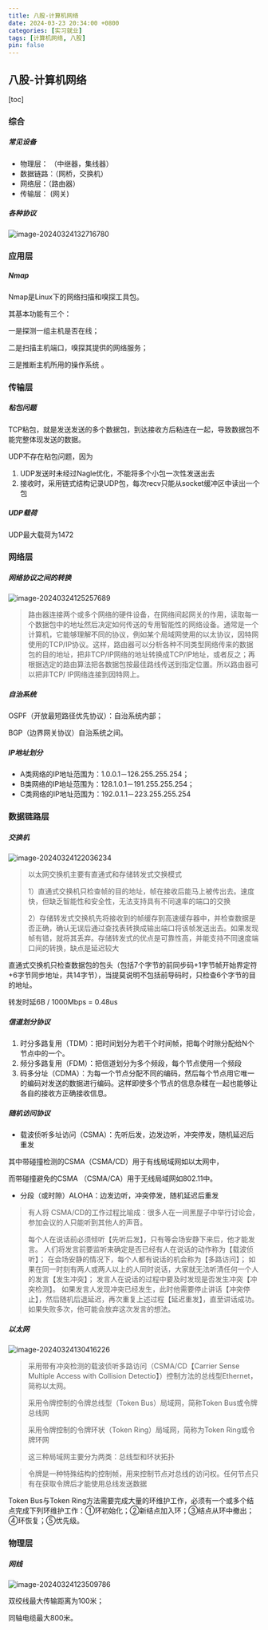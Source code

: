 ```yaml
---
title: 八股-计算机网络
date: 2024-03-23 20:34:00 +0800
categories: [实习就业] 
tags: [计算机网络, 八股]
pin: false 
---
```


## 八股-计算机网络

[toc]

### 综合

##### 常见设备

- 物理层： （中继器，集线器）  
- 数据链路：（网桥，交换机）   
- 网络层：（路由器）   
- 传输层： (网关) 

##### 各种协议

![image-20240324132716780](../images/2024-03-24-八股-计算机网络/image-20240324132716780.png)

### 应用层

##### Nmap

Nmap是Linux下的网络扫描和嗅探工具包。  

  其基本功能有三个： 

  一是探测一组主机是否在线； 

  二是扫描主机端口，嗅探其提供的网络服务； 

  三是推断主机所用的操作系统 。



### 传输层

##### 粘包问题

TCP粘包，就是发送发送的多个数据包，到达接收方后粘连在一起，导致数据包不能完整体现发送的数据。

UDP不存在粘包问题，因为

1. UDP发送时未经过Nagle优化，不能将多个小包一次性发送出去
2. 接收时，采用链式结构记录UDP包，每次recv只能从socket缓冲区中读出一个包

##### UDP载荷

UDP最大载荷为1472

### 网络层

##### 网络协议之间的转换

![image-20240324125257689](../images/2024-03-24-八股-计算机网络/image-20240324125257689.png)

> 路由器连接两个或多个网络的硬件设备，在网络间起网关的作用，读取每一个数据包中的地址然后决定如何传送的专用智能性的网络设备。通常是一个计算机，它能够理解不同的协议，例如某个局域网使用的以太协议，因特网使用的TCP/IP协议。这样，路由器可以分析各种不同类型网络传来的数据包的目的地址，把非TCP/IP网络的地址转换成TCP/IP地址，或者反之；再根据选定的路由算法把各数据包按最佳路线传送到指定位置。所以路由器可以把非TCP/ IP网络连接到因特网上。

##### 自治系统

OSPF（开放最短路径优先协议）：自治系统内部；

BGP（边界网关协议）自治系统之间。

##### IP地址划分

-   A类网络的IP地址范围为：1.0.0.1－126.255.255.254； 
-   B类网络的IP地址范围为：128.1.0.1－191.255.255.254； 
-   C类网络的IP地址范围为：192.0.1.1－223.255.255.254 



### 数据链路层


##### 交换机

![image-20240324122036234](../images/2024-03-24-八股-计算机网络/image-20240324122036234.png)

> 以太网交换机主要有直通式和存储转发式交换模式 
>
>   1）直通式交换机只检查帧的目的地址，帧在接收后能马上被传出去。速度快，但缺乏智能性和安全性，无法支持具有不同速率的端口的交换 
>
>   2）存储转发式交换机先将接收到的帧缓存到高速缓存器中，并检查数据是否正确，确认无误后通过查找表转换成输出端口将该帧发送出去。如果发现帧有错，就将其丢弃。存储转发式的优点是可靠性高，并能支持不同速度端口间的转换，缺点是延迟较大

直通式交换机只检查数据包的包头（包括7个字节的前同步码+1字节帧开始界定符+6字节同步地址，共14字节），当提莫说明不包括前导码时，只检查6个字节的目的地址。

转发时延6B / 1000Mbps = 0.48us

##### 信道划分协议

1.  时分多路复用（TDM）：把时间划分为若干个时间帧，把每个时隙分配给N个节点中的一个。          
2.  频分多路复用（FDM）：把信道划分为多个频段，每个节点使用一个频段          
3. 码多分址（CDMA）：为每一个节点分配不同的编码，然后每个节点用它唯一的编码对发送的数据进行编码。这样即使多个节点的信息杂糅在一起也能够让各自的接收方正确接收信息。

##### 随机访问协议

-  载波侦听多址访问（CSMA）：先听后发，边发边听，冲突停发，随机延迟后重发 

  其中带碰撞检测的CSMA（CSMA/CD）用于有线局域网如以太网中， 

  而带碰撞避免的CSMA （CSMA/CA）用于无线局域网如802.11中。          

- 分段（或时隙）ALOHA：边发边听，冲突停发，随机延迟后重发

> 有人将 CSMA/CD的工作过程比喻成：很多人在一间黑屋子中举行讨论会，参加会议的人只能听到其他人的声音。
>
> 每个人在说话前必须倾听【先听后发】，只有等会场安静下来后，他才能发言。
> 人们将发言前要监听来确定是否已经有人在说话的动作称为【载波侦听】；
> 在会场安静的情况下，每个人都有说话的机会称为【多路访问】；
> 如果在同一时刻有两人或两人以上的人同时说话，大家就无法听清任何一个人的发言【发生冲突】；
> 发言人在说话的过程中要及时发现是否发生冲突【冲突检测】。
> 如果发言人发现冲突已经发生，此时他需要停止讲话【冲突停止】，然后随机后退延迟，再次重复上述过程【延迟重发】，直至讲话成功。
> 如果失败多次，他可能会放弃这次发言的想法。

##### 以太网

![image-20240324130416226](../images/2024-03-24-八股-计算机网络/image-20240324130416226.png)

> 采用带有冲突检测的载波侦听多路访问（CSMA/CD【Carrier Sense Multiple Access with Collision Detectio】）控制方法的总线型Ethernet，简称以太网。
>
> 采用令牌控制的令牌总线型（Token Bus）局域网，简称Token Bus或令牌总线网
>
> 采用令牌控制的令牌环状（Token Ring）局域网，简称为Token Ring或令牌环网
>
> 这三种局域网主要分为两类：总线型和环状拓扑



> 令牌是一种特殊结构的控制帧，用来控制节点对总线的访问权。任何节点只有在获取令牌后才能使用总线发送数据

Token Bus与Token Ring方法需要完成大量的环维护工作，必须有一个或多个结点完成下列环维护工作：①环初始化；②新结点加入环；③结点从环中撤出；④环恢复；⑤优先级。 

### 物理层

##### 网线

![image-20240324123509786](../images/2024-03-24-八股-计算机网络/image-20240324123509786.png)

双绞线最大传输距离为100米；

同轴电缆最大800米。
